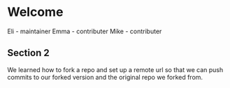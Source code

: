 # Welcome

Eli - maintainer
Emma - contributer
Mike - contributer


## Section 2 

We learned how to fork a repo and set up a remote url so that we can push commits to our forked version and the original repo we forked from.